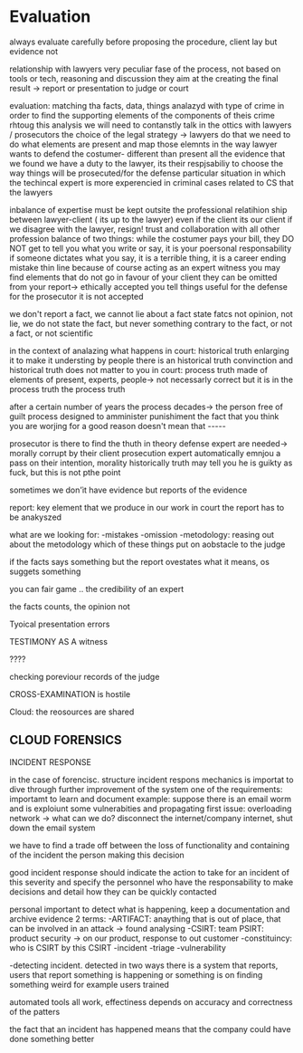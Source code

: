 # Evaluation
always evaluate carefully before proposing the procedure, client lay but evidence not



relationship with lawyers 
very peculiar fase of the process, not based on tools or tech, reasoning and discussion
they aim at the creating the final result -> report or presentation to judge or court

evaluation: matching tha facts, data, things analazyd with type of crime in order to find the supporting elements of the components of theis crime
rhtoug this analysis we will need to contanstly talk in the ottics with lawyers / prosecutors 
the choice of the legal strategy -> lawyers do that
we need to do what elements are present and map those elemnts in the way lawyer wants
to defend the costumer- different than present all the evidence that we found
we have a duty to the lawyer, its their respjsabiliy to choose the way things will be prosecuted/for the defense
particular situation in which the techincal expert is more experencied in criminal cases related to CS that the lawyers

inbalance of expertise must be kept outsite the professional relatihion ship between lawyer-client ( its up to the lawyer)
even if the client its our client
if we disagree with the lawyer, resign!
trust and collaboration with all other profession 
balance of two things: while the costumer pays your bill, they DO NOT get to tell you what you write or say,
it is your poersonal responsability 
if someone dictates what you say, it is a terrible thing, it is a career ending mistake
thin line because of course acting as an expert witness you may find elements that do not go in favour of your client
they can be omitted from your report-> ethically accepted
you tell things useful for the defense
for the prosecutor it is not accepted 

we don't report a fact, we cannot lie about a fact 
state fatcs not opinion, not lie, we do not state the fact,
but never something contrary to the fact, or not a fact, or not scientific

in the context of analazing what happens in court: historical truth enlarging it to make it understing by people 
there is an historical truth
convinction and historical truth does not matter to you 
in court: process truth made of elements of present, experts, people-> not necessarly correct but it is in the process truth 
the process truth 


after a certain number of years the process decades-> the person free of guilt 
process designed to amminister punishiment
the fact that you think you are worjing for a good reason doesn't mean that -----

prosecutor is there to find the thuth in theory 
defense expert are needed-> morally corrupt by their client 
prosecution expert automatically emnjou a pass on their intention, morality
historically truth may tell you he is guikty as fuck, but this is not pthe point


sometimes we don'ìt have evidence but reports of the evidence 

report: key element that we produce in our work 
in court the report has to be anakyszed 


what are we looking for: 
-mistakes
-omission
-metodology: reasing out about the metodology which of these things put on aobstacle to the judge


if the facts says something but the report ovestates what it means, os suggets something 


you can fair game .. the credibility of an expert 


the facts counts, the opinion not


Tyoical presentation errors 






TESTIMONY AS A witness


????

checking poreviour records of the judge 

CROSS-EXAMINATION is hostile 


Cloud: the reosources are shared





CLOUD FORENSICS 
---
INCIDENT RESPONSE

in the case of forencisc. structure incident respons mechanics is importat to dive through further improvement of the system 
one of the requirements: importamt to learn and document
example: suppose there is an email worm 
and is exploiunt some vulnerabities and propagating
first issue: overloading network -> what can we do? disconnect the internet/company internet, shut down the email system

we have to find a trade off between the loss of functionality and containing of the incident
the person making this decision 

good incident response should indicate the action to take for an incident of this severity 
and specify the personnel who have the responsability to make decisions and detail how they can be quickly contacted

personal important to detect what is happening, keep a documentation and archive evidence
2 terms: 
-ARTIFACT: anaything that is out of place, that can be involved in an attack -> found analysing
-CSIRT: team 
PSIRT: product security -> on our product, response to out customer
-constituincy: who is CSIRT by this CSIRT
-incident
-triage
-vulnerability 

-detecting incident. detected in two ways
there is a system that reports, users that report something is happening or something is on 
finding something weird for example
users trained 

automated tools all work, effectiness depends on accuracy and correctness of the patters

the fact that an incident has happened means that the company could have done something better




